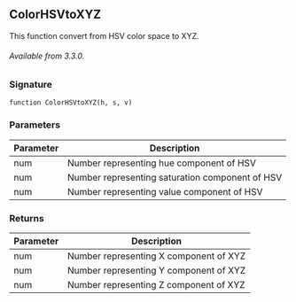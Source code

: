 ## ColorHSVtoXYZ

This function convert from HSV color space to XYZ.

###### Available from 3.3.0.


### Signature

`function ColorHSVtoXYZ(h, s, v)`


### Parameters

| Parameter | Description |
| --- | --- |
| num | Number representing hue component of HSV |
| num | Number representing saturation component of HSV |
| num | Number representing value component of HSV |


### Returns

| Parameter | Description |
| --- | --- |
| num | Number representing X component of XYZ |
| num | Number representing Y component of XYZ |
| num | Number representing Z component of XYZ |
